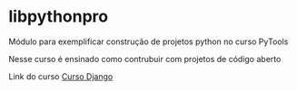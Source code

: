 # libpythonpro
Módulo para exemplificar construção de projetos python no curso PyTools

Nesse curso é ensinado como contrubuir com projetos de código aberto

Link do curso [Curso Django]('https://google.com.br')